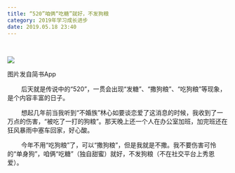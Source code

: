 ```yaml
---
title: “520”咱俩“吃糖”就好，不发狗粮
category: 2019年学习成长进步
date: 2019.05.18 23:40
---
```


 

![](https://markdown-1301532546.cos.ap-guangzhou.myqcloud.com/peipei_blog/20210921143732.jpeg)  

图片发自简书App

        后天就是传说中的“520”，一贯会出现“发糖”、“撒狗粮”、“吃狗粮”等现象，是个内容丰富的日子。

        想起几年前当我听到“不婚族”林心如要谈恋爱了这消息的时候，我收到了一万点的伤害，“被吃了一打的狗粮”。那天晚上还一个人在办公室加班，加完班还在狂风暴雨中塞车回家，好心酸。

        今年不用“吃狗粮”了，可以“撒狗粮”，但是我就是不撒。我不要伤害可怜的“单身狗”，咱俩“吃糖”（独自甜蜜）就好，不发狗粮（不在社交平台上秀恩爱）。